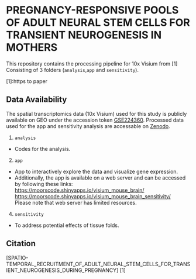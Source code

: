 # PREGNANCY-RESPONSIVE POOLS OF ADULT NEURAL STEM CELLS FOR TRANSIENT NEUROGENESIS IN MOTHERS


This repository contains the processing pipeline for 10x Visium from [1] 
Consisting of 3 folders (`analysis`,`app` and `sensitivity`).

[1]:https to paper



## Data Availability

The spatial transcriptomics data (10x Visium) used for this study is publicly available on GEO under the accession token  [GSE224360][2]. Processed data used for the app and sensitivity analysis are accessable on [Zenodo][3].

[2]:https://www.ncbi.nlm.nih.gov/geo/query/acc.cgi?acc=GSE224360
[3]:https://zenodo.org/record/8002261

1. `analysis`
* Codes for the analysis.
2. `app`
* App to interactively explore the data and visualize gene expression.
* Additionally, the app is available on a web server and can be accessed by following these links:  
  https://moorscode.shinyapps.io/visium_mouse_brain/  
  https://moorscode.shinyapps.io/visium_mouse_brain_sensitivity/  
  Please note that web server has limited resources.
4. `sensitivity`
* To address potential effects of tissue folds.
    
## Citation 
[SPATIO-TEMPORAL_RECRUITMENT_OF_ADULT_NEURAL_STEM_CELLS_FOR_TRANSIENT_NEUROGENESIS_DURING_PREGNANCY] [1]
